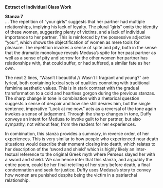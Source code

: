 **Extract of Individual Class Work**

**Stanza 7**  
...
The repetition of “your girls” suggests that her partner had multiple relationships, implying his lack of loyalty. The plural “girls” omits the identity of these women, suggesting plenty of victims, and a lack of individual importance to her partner. This is reinforced by the possessive adjective “your”, which shows the objectification of women as mere tools for pleasure. The repetition invokes a sense of spite and pity, both in the sense that the dramatic monologue reveals Medusa’s spite for her past partner as well as a sense of pity and sorrow for the other women her partner has relationships with, that could suffer, or had suffered, a similar fate as her own.  
  
The next 2 lines, “Wasn’t I beautiful // Wasn’t I fragrant and young?” are lyrical, both containing lexical sets of qualities connoting with traditional feminine aesthetic values. This is in stark contrast with the gradual transformation to a cold and heartless gorgon during the previous stanzas. The sharp change in tone in combination with a rhetorical question suggests a sense of despair and how she still desires him, but the single sentence, imperative “Look at me now.” acts as a reversal of the tone again invokes a sense of judgement. Through the sharp changes in tone, Duffy conveys an intent for Medusa to invoke guilt to her partner, but also sympathy, not without fear, from the readers for her experiences.

In combination, this stanza provides a summary, in reverse order, of her experiences. This is very similar to how people who experienced near death situations would describe their moment closing into death, which relates to her description of the ‘sword and shield’ which is highly likely an inter-textual reference to the original Greek myth where Perseus slayed her with a sword and shield. We can hence infer that this stanza, and arguably the entire poem, could be her final retelling of her story before death, a final condemnation and seek for justice. Duffy uses Medusa’s story to convey how women are punished despite being the victim in a patriarchal relationship.